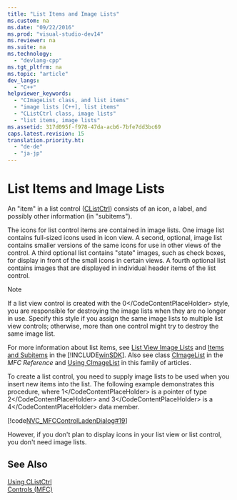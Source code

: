 ```yaml
---
title: "List Items and Image Lists"
ms.custom: na
ms.date: "09/22/2016"
ms.prod: "visual-studio-dev14"
ms.reviewer: na
ms.suite: na
ms.technology: 
  - "devlang-cpp"
ms.tgt_pltfrm: na
ms.topic: "article"
dev_langs: 
  - "C++"
helpviewer_keywords: 
  - "CImageList class, and list items"
  - "image lists [C++], list items"
  - "CListCtrl class, image lists"
  - "list items, image lists"
ms.assetid: 317d095f-f978-47da-acb6-7bfe7dd3bc69
caps.latest.revision: 15
translation.priority.ht: 
  - "de-de"
  - "ja-jp"
---
```

# List Items and Image Lists
An "item" in a list control ([CListCtrl](../vs140/clistctrl-class.md)) consists of an icon, a label, and possibly other information (in "subitems").  
  
 The icons for list control items are contained in image lists. One image list contains full-sized icons used in icon view. A second, optional, image list contains smaller versions of the same icons for use in other views of the control. A third optional list contains "state" images, such as check boxes, for display in front of the small icons in certain views. A fourth optional list contains images that are displayed in individual header items of the list control.  
  
> [!NOTE]
>  If a list view control is created with the <CodeContentPlaceHolder>0\</CodeContentPlaceHolder> style, you are responsible for destroying the image lists when they are no longer in use. Specify this style if you assign the same image lists to multiple list view controls; otherwise, more than one control might try to destroy the same image list.  
  
 For more information about list items, see [List View Image Lists](http://msdn.microsoft.com/library/windows/desktop/bb774736) and [Items and Subitems](http://msdn.microsoft.com/library/windows/desktop/bb774736) in the [!INCLUDE[winSDK](../vs140/includes/winsdk_md.md)]. Also see class [CImageList](../vs140/cimagelist-class.md) in the *MFC Reference* and [Using CImageList](../vs140/using-cimagelist.md) in this family of articles.  
  
 To create a list control, you need to supply image lists to be used when you insert new items into the list. The following example demonstrates this procedure, where <CodeContentPlaceHolder>1\</CodeContentPlaceHolder> is a pointer of type <CodeContentPlaceHolder>2\</CodeContentPlaceHolder> and <CodeContentPlaceHolder>3\</CodeContentPlaceHolder> is a <CodeContentPlaceHolder>4\</CodeContentPlaceHolder> data member.  
  
 [!code[NVC_MFCControlLadenDialog#19](../vs140/codesnippet/CPP/list-items-and-image-lists_1.cpp)]  
  
 However, if you don't plan to display icons in your list view or list control, you don't need image lists.  
  
## See Also  
 [Using CListCtrl](../vs140/using-clistctrl.md)   
 [Controls (MFC)](../vs140/controls--mfc-.md)